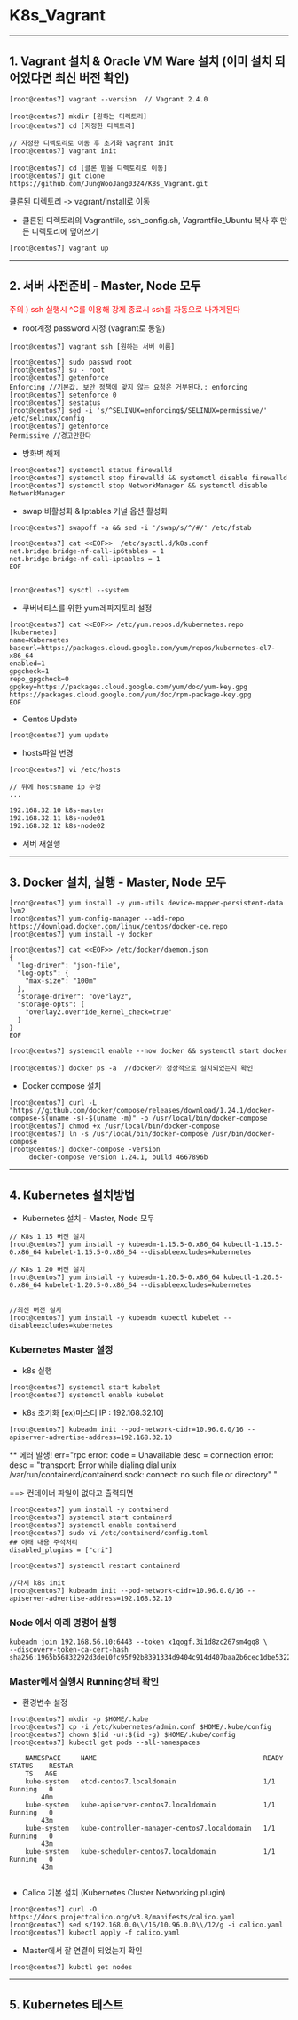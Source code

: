 # K8s_Vagrant
----------------------

## 1. Vagrant 설치 & Oracle VM Ware 설치 (이미 설치 되어있다면 최신 버전 확인)
```
[root@centos7] vagrant --version  // Vagrant 2.4.0

[root@centos7] mkdir [원하는 디렉토리] 
[root@centos7] cd [지정한 디렉토리] 

// 지정한 디렉토리로 이동 후 초기화 vagrant init
[root@centos7] vagrant init

[root@centos7] cd [클론 받을 디렉토리로 이동]
[root@centos7] git clone https://github.com/JungWooJang0324/K8s_Vagrant.git

```


클론된 디렉토리 -> vagrant/install로 이동

* 클론된 디렉토리의 Vagrantfile, ssh_config.sh, Vagrantfile_Ubuntu 복사 후 만든 디렉토리에 덮어쓰기


```
[root@centos7] vagrant up
```


--------------------------



## 2. 서버 사전준비 - Master, Node 모두

<span style="color:red"> 주의 ) ssh 실행시 ^C를 이용해 강제 종료시 ssh를 자동으로 나가게된다 </span>

* root계정 password 지정 (vagrant로 통일)
```
[root@centos7] vagrant ssh [원하는 서버 이름]

[root@centos7] sudo passwd root
[root@centos7] su - root
[root@centos7] getenforce 
Enforcing //기본값. 보안 정책에 맞지 않는 요청은 거부된다.: enforcing
[root@centos7] setenforce 0
[root@centos7] sestatus
[root@centos7] sed -i 's/^SELINUX=enforcing$/SELINUX=permissive/' /etc/selinux/config
[root@centos7] getenforce
Permissive //경고만한다

```



* 방화벽 해제
```
[root@centos7] systemctl status firewalld
[root@centos7] systemctl stop firewalld && systemctl disable firewalld
[root@centos7] systemctl stop NetworkManager && systemctl disable NetworkManager
```



* swap 비활성화 & Iptables 커널 옵션 활성화
```
[root@centos7] swapoff -a && sed -i '/swap/s/^/#/' /etc/fstab

[root@centos7] cat <<EOF>>  /etc/sysctl.d/k8s.conf
net.bridge.bridge-nf-call-ip6tables = 1
net.bridge.bridge-nf-call-iptables = 1
EOF


[root@centos7] sysctl --system
```


* 쿠버네티스를 위한 yum레파지토리 설정

```
[root@centos7] cat <<EOF>> /etc/yum.repos.d/kubernetes.repo
[kubernetes]
name=Kubernetes
baseurl=https://packages.cloud.google.com/yum/repos/kubernetes-el7-x86_64
enabled=1
gpgcheck=1
repo_gpgcheck=0
gpgkey=https://packages.cloud.google.com/yum/doc/yum-key.gpg https://packages.cloud.google.com/yum/doc/rpm-package-key.gpg
EOF
```

* Centos Update
```
[root@centos7] yum update
```

* hosts파일 변경 
```
[root@centos7] vi /etc/hosts

// 뒤에 hostsname ip 수정
...

192.168.32.10 k8s-master
192.168.32.11 k8s-node01
192.168.32.12 k8s-node02

```
* 서버 재실행


--------------------------

## 3. Docker 설치, 실행 - Master, Node 모두

```
[root@centos7] yum install -y yum-utils device-mapper-persistent-data lvm2 
[root@centos7] yum-config-manager --add-repo https://download.docker.com/linux/centos/docker-ce.repo
[root@centos7] yum install -y docker

[root@centos7] cat <<EOF>> /etc/docker/daemon.json
{
  "log-driver": "json-file",
  "log-opts": {
    "max-size": "100m"
  },
  "storage-driver": "overlay2",
  "storage-opts": [
    "overlay2.override_kernel_check=true"
  ]
}
EOF

[root@centos7] systemctl enable --now docker && systemctl start docker

[root@centos7] docker ps -a  //docker가 정상적으로 설치되었는지 확인
```

* Docker compose 설치
```
[root@centos7] curl -L "https://github.com/docker/compose/releases/download/1.24.1/docker-compose-$(uname -s)-$(uname -m)" -o /usr/local/bin/docker-compose
[root@centos7] chmod +x /usr/local/bin/docker-compose
[root@centos7] ln -s /usr/local/bin/docker-compose /usr/bin/docker-compose
[root@centos7] docker-compose -version 
	 docker-compose version 1.24.1, build 4667896b

```
-----

## 4. Kubernetes 설치방법



* Kubernetes 설치 - Master, Node 모두


```
// K8s 1.15 버전 설치
[root@centos7] yum install -y kubeadm-1.15.5-0.x86_64 kubectl-1.15.5-0.x86_64 kubelet-1.15.5-0.x86_64 --disableexcludes=kubernetes 

// K8s 1.20 버전 설치
[root@centos7] yum install -y kubeadm-1.20.5-0.x86_64 kubectl-1.20.5-0.x86_64 kubelet-1.20.5-0.x86_64 --disableexcludes=kubernetes


//최신 버전 설치
[root@centos7] yum install -y kubeadm kubectl kubelet --disableexcludes=kubernetes

```


### Kubernetes Master 설정


* k8s 실행 
```
[root@centos7] systemctl start kubelet
[root@centos7] systemctl enable kubelet
```


* k8s 초기화 [ex)마스터 IP : 192.168.32.10]
```
[root@centos7] kubeadm init --pod-network-cidr=10.96.0.0/16 --apiserver-advertise-address=192.168.32.10
```

** 에러 발생! 
 err="rpc error:
 code = Unavailable desc = connection error: desc = \"transport: Error while dialing
 dial unix /var/run/containerd/containerd.sock: connect: no such file or directory\"
"

==> 컨테이너 파일이 없다고 출력되면


```
[root@centos7] yum install -y containerd
[root@centos7] systemctl start containerd
[root@centos7] systemctl enable containerd
[root@centos7] sudo vi /etc/containerd/config.toml
## 아래 내용 주석처리
disabled_plugins = ["cri"]

[root@centos7] systemctl restart containerd

//다시 k8s init
[root@centos7] kubeadm init --pod-network-cidr=10.96.0.0/16 --apiserver-advertise-address=192.168.32.10

```

### Node 에서 아래 명령어 실행
```
kubeadm join 192.168.56.10:6443 --token x1qogf.3i1d8zc267sm4gq8 \
--discovery-token-ca-cert-hash sha256:1965b56832292d3de10fc95f92b8391334d9404c914d407baa2b6cec1dbe5322
```


### Master에서 실행시 Running상태 확인
* 환경변수 설정
```
[root@centos7] mkdir -p $HOME/.kube
[root@centos7] cp -i /etc/kubernetes/admin.conf $HOME/.kube/config
[root@centos7] chown $(id -u):$(id -g) $HOME/.kube/config
[root@centos7] kubectl get pods --all-namespaces

	NAMESPACE     NAME                                          READY   STATUS    RESTAR
	TS   AGE
	kube-system   etcd-centos7.localdomain                      1/1     Running   0
		40m
	kube-system   kube-apiserver-centos7.localdomain            1/1     Running   0
		43m
	kube-system   kube-controller-manager-centos7.localdomain   1/1     Running   0
		43m
	kube-system   kube-scheduler-centos7.localdomain            1/1     Running   0
		43m
	

```


* Calico 기본 설치 (Kubernetes Cluster Networking plugin)
```
[root@centos7] curl -O https://docs.projectcalico.org/v3.8/manifests/calico.yaml  
[root@centos7] sed s/192.168.0.0\\/16/10.96.0.0\\/12/g -i calico.yaml
[root@centos7] kubectl apply -f calico.yaml
```

* Master에서 잘 연결이 되었는지 확인
```
[root@centos7] kubctl get nodes
```


------------
## 5. Kubernetes 테스트